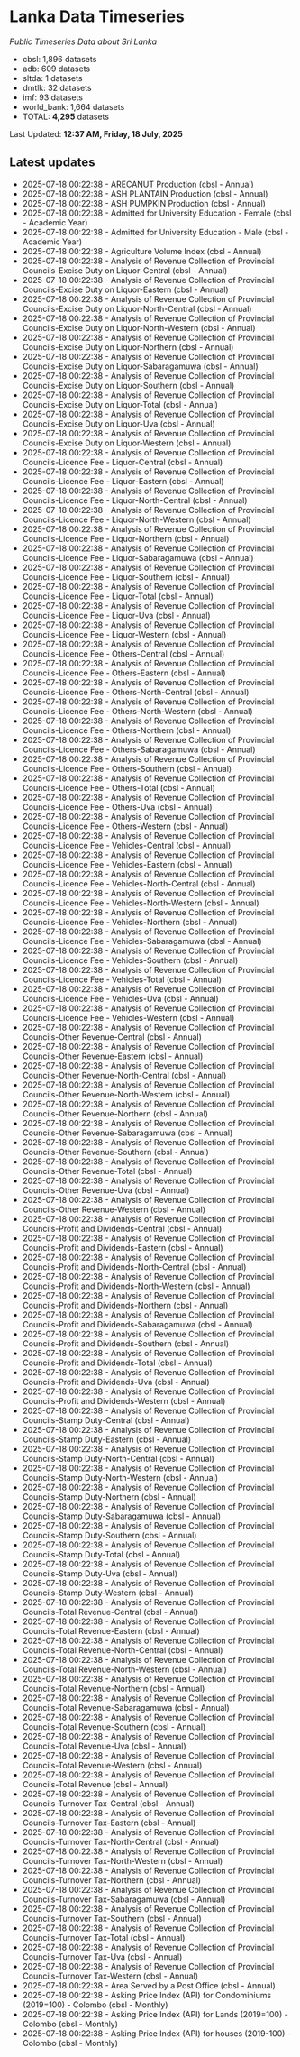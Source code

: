 # Lanka Data Timeseries
*Public Timeseries Data about Sri Lanka*

* cbsl: 1,896 datasets
* adb: 609 datasets
* sltda: 1 datasets
* dmtlk: 32 datasets
* imf: 93 datasets
* world_bank: 1,664 datasets
* TOTAL: **4,295** datasets

Last Updated: **12:37 AM, Friday, 18 July, 2025**

## Latest updates

* 2025-07-18 00:22:38 - ARECANUT Production (cbsl - Annual)
* 2025-07-18 00:22:38 - ASH PLANTAIN Production (cbsl - Annual)
* 2025-07-18 00:22:38 - ASH PUMPKIN Production (cbsl - Annual)
* 2025-07-18 00:22:38 - Admitted for University Education - Female (cbsl - Academic Year)
* 2025-07-18 00:22:38 - Admitted for University Education - Male (cbsl - Academic Year)
* 2025-07-18 00:22:38 - Agriculture Volume Index (cbsl - Annual)
* 2025-07-18 00:22:38 - Analysis of Revenue Collection of Provincial Councils-Excise Duty on Liquor-Central (cbsl - Annual)
* 2025-07-18 00:22:38 - Analysis of Revenue Collection of Provincial Councils-Excise Duty on Liquor-Eastern (cbsl - Annual)
* 2025-07-18 00:22:38 - Analysis of Revenue Collection of Provincial Councils-Excise Duty on Liquor-North-Central (cbsl - Annual)
* 2025-07-18 00:22:38 - Analysis of Revenue Collection of Provincial Councils-Excise Duty on Liquor-North-Western (cbsl - Annual)
* 2025-07-18 00:22:38 - Analysis of Revenue Collection of Provincial Councils-Excise Duty on Liquor-Northern (cbsl - Annual)
* 2025-07-18 00:22:38 - Analysis of Revenue Collection of Provincial Councils-Excise Duty on Liquor-Sabaragamuwa (cbsl - Annual)
* 2025-07-18 00:22:38 - Analysis of Revenue Collection of Provincial Councils-Excise Duty on Liquor-Southern (cbsl - Annual)
* 2025-07-18 00:22:38 - Analysis of Revenue Collection of Provincial Councils-Excise Duty on Liquor-Total (cbsl - Annual)
* 2025-07-18 00:22:38 - Analysis of Revenue Collection of Provincial Councils-Excise Duty on Liquor-Uva (cbsl - Annual)
* 2025-07-18 00:22:38 - Analysis of Revenue Collection of Provincial Councils-Excise Duty on Liquor-Western (cbsl - Annual)
* 2025-07-18 00:22:38 - Analysis of Revenue Collection of Provincial Councils-Licence Fee - Liquor-Central (cbsl - Annual)
* 2025-07-18 00:22:38 - Analysis of Revenue Collection of Provincial Councils-Licence Fee - Liquor-Eastern (cbsl - Annual)
* 2025-07-18 00:22:38 - Analysis of Revenue Collection of Provincial Councils-Licence Fee - Liquor-North-Central (cbsl - Annual)
* 2025-07-18 00:22:38 - Analysis of Revenue Collection of Provincial Councils-Licence Fee - Liquor-North-Western (cbsl - Annual)
* 2025-07-18 00:22:38 - Analysis of Revenue Collection of Provincial Councils-Licence Fee - Liquor-Northern (cbsl - Annual)
* 2025-07-18 00:22:38 - Analysis of Revenue Collection of Provincial Councils-Licence Fee - Liquor-Sabaragamuwa (cbsl - Annual)
* 2025-07-18 00:22:38 - Analysis of Revenue Collection of Provincial Councils-Licence Fee - Liquor-Southern (cbsl - Annual)
* 2025-07-18 00:22:38 - Analysis of Revenue Collection of Provincial Councils-Licence Fee - Liquor-Total (cbsl - Annual)
* 2025-07-18 00:22:38 - Analysis of Revenue Collection of Provincial Councils-Licence Fee - Liquor-Uva (cbsl - Annual)
* 2025-07-18 00:22:38 - Analysis of Revenue Collection of Provincial Councils-Licence Fee - Liquor-Western (cbsl - Annual)
* 2025-07-18 00:22:38 - Analysis of Revenue Collection of Provincial Councils-Licence Fee - Others-Central (cbsl - Annual)
* 2025-07-18 00:22:38 - Analysis of Revenue Collection of Provincial Councils-Licence Fee - Others-Eastern (cbsl - Annual)
* 2025-07-18 00:22:38 - Analysis of Revenue Collection of Provincial Councils-Licence Fee - Others-North-Central (cbsl - Annual)
* 2025-07-18 00:22:38 - Analysis of Revenue Collection of Provincial Councils-Licence Fee - Others-North-Western (cbsl - Annual)
* 2025-07-18 00:22:38 - Analysis of Revenue Collection of Provincial Councils-Licence Fee - Others-Northern (cbsl - Annual)
* 2025-07-18 00:22:38 - Analysis of Revenue Collection of Provincial Councils-Licence Fee - Others-Sabaragamuwa (cbsl - Annual)
* 2025-07-18 00:22:38 - Analysis of Revenue Collection of Provincial Councils-Licence Fee - Others-Southern (cbsl - Annual)
* 2025-07-18 00:22:38 - Analysis of Revenue Collection of Provincial Councils-Licence Fee - Others-Total (cbsl - Annual)
* 2025-07-18 00:22:38 - Analysis of Revenue Collection of Provincial Councils-Licence Fee - Others-Uva (cbsl - Annual)
* 2025-07-18 00:22:38 - Analysis of Revenue Collection of Provincial Councils-Licence Fee - Others-Western (cbsl - Annual)
* 2025-07-18 00:22:38 - Analysis of Revenue Collection of Provincial Councils-Licence Fee - Vehicles-Central (cbsl - Annual)
* 2025-07-18 00:22:38 - Analysis of Revenue Collection of Provincial Councils-Licence Fee - Vehicles-Eastern (cbsl - Annual)
* 2025-07-18 00:22:38 - Analysis of Revenue Collection of Provincial Councils-Licence Fee - Vehicles-North-Central (cbsl - Annual)
* 2025-07-18 00:22:38 - Analysis of Revenue Collection of Provincial Councils-Licence Fee - Vehicles-North-Western (cbsl - Annual)
* 2025-07-18 00:22:38 - Analysis of Revenue Collection of Provincial Councils-Licence Fee - Vehicles-Northern (cbsl - Annual)
* 2025-07-18 00:22:38 - Analysis of Revenue Collection of Provincial Councils-Licence Fee - Vehicles-Sabaragamuwa (cbsl - Annual)
* 2025-07-18 00:22:38 - Analysis of Revenue Collection of Provincial Councils-Licence Fee - Vehicles-Southern (cbsl - Annual)
* 2025-07-18 00:22:38 - Analysis of Revenue Collection of Provincial Councils-Licence Fee - Vehicles-Total (cbsl - Annual)
* 2025-07-18 00:22:38 - Analysis of Revenue Collection of Provincial Councils-Licence Fee - Vehicles-Uva (cbsl - Annual)
* 2025-07-18 00:22:38 - Analysis of Revenue Collection of Provincial Councils-Licence Fee - Vehicles-Western (cbsl - Annual)
* 2025-07-18 00:22:38 - Analysis of Revenue Collection of Provincial Councils-Other Revenue-Central (cbsl - Annual)
* 2025-07-18 00:22:38 - Analysis of Revenue Collection of Provincial Councils-Other Revenue-Eastern (cbsl - Annual)
* 2025-07-18 00:22:38 - Analysis of Revenue Collection of Provincial Councils-Other Revenue-North-Central (cbsl - Annual)
* 2025-07-18 00:22:38 - Analysis of Revenue Collection of Provincial Councils-Other Revenue-North-Western (cbsl - Annual)
* 2025-07-18 00:22:38 - Analysis of Revenue Collection of Provincial Councils-Other Revenue-Northern (cbsl - Annual)
* 2025-07-18 00:22:38 - Analysis of Revenue Collection of Provincial Councils-Other Revenue-Sabaragamuwa (cbsl - Annual)
* 2025-07-18 00:22:38 - Analysis of Revenue Collection of Provincial Councils-Other Revenue-Southern (cbsl - Annual)
* 2025-07-18 00:22:38 - Analysis of Revenue Collection of Provincial Councils-Other Revenue-Total (cbsl - Annual)
* 2025-07-18 00:22:38 - Analysis of Revenue Collection of Provincial Councils-Other Revenue-Uva (cbsl - Annual)
* 2025-07-18 00:22:38 - Analysis of Revenue Collection of Provincial Councils-Other Revenue-Western (cbsl - Annual)
* 2025-07-18 00:22:38 - Analysis of Revenue Collection of Provincial Councils-Profit and Dividends-Central (cbsl - Annual)
* 2025-07-18 00:22:38 - Analysis of Revenue Collection of Provincial Councils-Profit and Dividends-Eastern (cbsl - Annual)
* 2025-07-18 00:22:38 - Analysis of Revenue Collection of Provincial Councils-Profit and Dividends-North-Central (cbsl - Annual)
* 2025-07-18 00:22:38 - Analysis of Revenue Collection of Provincial Councils-Profit and Dividends-North-Western (cbsl - Annual)
* 2025-07-18 00:22:38 - Analysis of Revenue Collection of Provincial Councils-Profit and Dividends-Northern (cbsl - Annual)
* 2025-07-18 00:22:38 - Analysis of Revenue Collection of Provincial Councils-Profit and Dividends-Sabaragamuwa (cbsl - Annual)
* 2025-07-18 00:22:38 - Analysis of Revenue Collection of Provincial Councils-Profit and Dividends-Southern (cbsl - Annual)
* 2025-07-18 00:22:38 - Analysis of Revenue Collection of Provincial Councils-Profit and Dividends-Total (cbsl - Annual)
* 2025-07-18 00:22:38 - Analysis of Revenue Collection of Provincial Councils-Profit and Dividends-Uva (cbsl - Annual)
* 2025-07-18 00:22:38 - Analysis of Revenue Collection of Provincial Councils-Profit and Dividends-Western (cbsl - Annual)
* 2025-07-18 00:22:38 - Analysis of Revenue Collection of Provincial Councils-Stamp Duty-Central (cbsl - Annual)
* 2025-07-18 00:22:38 - Analysis of Revenue Collection of Provincial Councils-Stamp Duty-Eastern (cbsl - Annual)
* 2025-07-18 00:22:38 - Analysis of Revenue Collection of Provincial Councils-Stamp Duty-North-Central (cbsl - Annual)
* 2025-07-18 00:22:38 - Analysis of Revenue Collection of Provincial Councils-Stamp Duty-North-Western (cbsl - Annual)
* 2025-07-18 00:22:38 - Analysis of Revenue Collection of Provincial Councils-Stamp Duty-Northern (cbsl - Annual)
* 2025-07-18 00:22:38 - Analysis of Revenue Collection of Provincial Councils-Stamp Duty-Sabaragamuwa (cbsl - Annual)
* 2025-07-18 00:22:38 - Analysis of Revenue Collection of Provincial Councils-Stamp Duty-Southern (cbsl - Annual)
* 2025-07-18 00:22:38 - Analysis of Revenue Collection of Provincial Councils-Stamp Duty-Total (cbsl - Annual)
* 2025-07-18 00:22:38 - Analysis of Revenue Collection of Provincial Councils-Stamp Duty-Uva (cbsl - Annual)
* 2025-07-18 00:22:38 - Analysis of Revenue Collection of Provincial Councils-Stamp Duty-Western (cbsl - Annual)
* 2025-07-18 00:22:38 - Analysis of Revenue Collection of Provincial Councils-Total Revenue-Central (cbsl - Annual)
* 2025-07-18 00:22:38 - Analysis of Revenue Collection of Provincial Councils-Total Revenue-Eastern (cbsl - Annual)
* 2025-07-18 00:22:38 - Analysis of Revenue Collection of Provincial Councils-Total Revenue-North-Central (cbsl - Annual)
* 2025-07-18 00:22:38 - Analysis of Revenue Collection of Provincial Councils-Total Revenue-North-Western (cbsl - Annual)
* 2025-07-18 00:22:38 - Analysis of Revenue Collection of Provincial Councils-Total Revenue-Northern (cbsl - Annual)
* 2025-07-18 00:22:38 - Analysis of Revenue Collection of Provincial Councils-Total Revenue-Sabaragamuwa (cbsl - Annual)
* 2025-07-18 00:22:38 - Analysis of Revenue Collection of Provincial Councils-Total Revenue-Southern (cbsl - Annual)
* 2025-07-18 00:22:38 - Analysis of Revenue Collection of Provincial Councils-Total Revenue-Uva (cbsl - Annual)
* 2025-07-18 00:22:38 - Analysis of Revenue Collection of Provincial Councils-Total Revenue-Western (cbsl - Annual)
* 2025-07-18 00:22:38 - Analysis of Revenue Collection of Provincial Councils-Total Revenue (cbsl - Annual)
* 2025-07-18 00:22:38 - Analysis of Revenue Collection of Provincial Councils-Turnover Tax-Central (cbsl - Annual)
* 2025-07-18 00:22:38 - Analysis of Revenue Collection of Provincial Councils-Turnover Tax-Eastern (cbsl - Annual)
* 2025-07-18 00:22:38 - Analysis of Revenue Collection of Provincial Councils-Turnover Tax-North-Central (cbsl - Annual)
* 2025-07-18 00:22:38 - Analysis of Revenue Collection of Provincial Councils-Turnover Tax-North-Western (cbsl - Annual)
* 2025-07-18 00:22:38 - Analysis of Revenue Collection of Provincial Councils-Turnover Tax-Northern (cbsl - Annual)
* 2025-07-18 00:22:38 - Analysis of Revenue Collection of Provincial Councils-Turnover Tax-Sabaragamuwa (cbsl - Annual)
* 2025-07-18 00:22:38 - Analysis of Revenue Collection of Provincial Councils-Turnover Tax-Southern (cbsl - Annual)
* 2025-07-18 00:22:38 - Analysis of Revenue Collection of Provincial Councils-Turnover Tax-Total (cbsl - Annual)
* 2025-07-18 00:22:38 - Analysis of Revenue Collection of Provincial Councils-Turnover Tax-Uva (cbsl - Annual)
* 2025-07-18 00:22:38 - Analysis of Revenue Collection of Provincial Councils-Turnover Tax-Western (cbsl - Annual)
* 2025-07-18 00:22:38 - Area Served by a Post Office (cbsl - Annual)
* 2025-07-18 00:22:38 - Asking Price Index (API) for Condominiums (2019=100) - Colombo (cbsl - Monthly)
* 2025-07-18 00:22:38 - Asking Price Index (API) for Lands (2019=100) - Colombo (cbsl - Monthly)
* 2025-07-18 00:22:38 - Asking Price Index (API) for houses (2019-100) - Colombo (cbsl - Monthly)